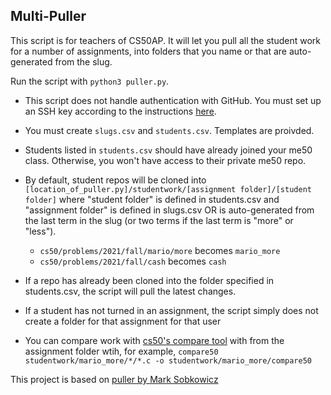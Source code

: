 ## Multi-Puller ##

This script is for teachers of CS50AP.  It will let you pull all the student work for a number of assignments, into folders that you name or that are auto-generated from the slug.  

Run the script with `python3 puller.py`.

- This script does not handle authentication with GitHub. You must set up an SSH key according to the instructions [here](https://cs50.readthedocs.io/github/).
- You must create `slugs.csv` and `students.csv`. Templates are proivded.
- Students listed in `students.csv` should have already joined your me50 class. Otherwise, you won't have access to their private me50 repo.
- By default, student repos will be cloned into `[location_of_puller.py]/studentwork/[assignment folder]/[student folder]` where "student folder" is defined in students.csv and "assignment folder" is defined in slugs.csv OR is auto-generated from the last term in the slug (or two terms if the last term is "more" or "less").
  - `cs50/problems/2021/fall/mario/more` becomes `mario_more` 
  - `cs50/problems/2021/fall/cash` becomes `cash`

- If a repo has already been cloned into the folder specified in students.csv, the script will pull the latest changes. 

- If a student has not turned in an assignment, the script simply does not create a folder for that assignment for that user

- You can compare work with [cs50's compare tool](https://cs50.readthedocs.io/projects/compare50/en/latest/) with from the assignment folder wtih, for example, `compare50 studentwork/mario_more/*/*.c -o studentwork/mario_more/compare50`

This project is based on [puller by Mark Sobkowicz](https://github.com/sobko/puller)
